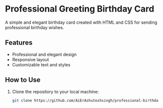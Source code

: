 # Professional Greeting Birthday Card

A simple and elegant birthday card created with HTML and CSS for sending professional birthday wishes.



## Features

- Professional and elegant design
- Responsive layout
- Customizable text and styles

## How to Use

1. Clone the repository to your local machine:

   ```bash
   git clone https://github.com/AiErAshutoshsingh/professional-birthday-card.git
